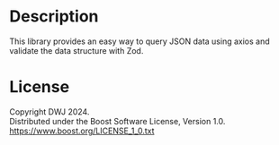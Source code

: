 # Description

This library provides an easy way to query JSON data using axios and validate the data structure with Zod.

# License

Copyright DWJ 2024.  
Distributed under the Boost Software License, Version 1.0.  
https://www.boost.org/LICENSE_1_0.txt
